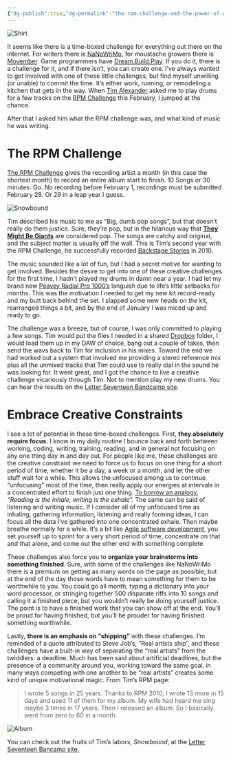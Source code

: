 ```yaml
---
{"dg-publish":true,"dg-permalink":"the-rpm-challenge-and-the-power-of-constrained-creativity","permalink":"/the-rpm-challenge-and-the-power-of-constrained-creativity/","title":"The RPM Challenge and The Power of Constrained Creativity","created":"2022-09-24T09:27:56.000-04:00","updated":"2022-09-24T09:27:56.000-04:00"}
---
```



![Shirt][13]

It seems like there is a time-boxed challenge for everything out there on the internet. For writers there is [NaNoWriMo][2], for moustache growers there is [Movember][3]. Game programmers have [Dream.Build.Play][4]. If you do it, there is a challenge for it, and if there isn’t, you can create one. I’ve always wanted to get involved with one of these little challenges, but find myself unwilling (or unable) to commit the time. It’s either work, running, or remodeling a kitchen that gets in the way. When [Tim Alexander][5] asked me to play drums for a few tracks on the [RPM Challenge][1] this February, I jumped at the chance.

After that I asked him what the RPM challenge was, and what kind of music he was writing.

# The RPM Challenge

[The RPM Challenge][1] gives the recording artist a month (in this case the shortest month) to record an entire album start to finish. 10 Songs or 30 minutes. Go. No recording before February 1, recordings must be submitted February 28. Or 29 in a leap year I guess.

![Snowbound][14]

Tim described his music to me as “Big, dumb pop songs”, but that doesn’t really do them justice. Sure, they’re pop, but in the hilarious way that __[They Might Be Giants][7]__ are considered pop. The songs are catchy and original, and the subject matter is usually off the wall. This is Tim’s second year with the RPM Challenge, he successfully recorded [Backstage Stories][6] in 2010.

The music sounded like a lot of fun, but I had a secret motive for wanting to get involved. Besides the desire to get into one of these creative challenges for the first time, I hadn’t played my drums in damn near a year. I had let my brand new [Peavey Radial Pro 1000’s][8] languish due to life’s little setbacks for months. This was the motivation I needed to get my new kit record-ready and my butt back behind the set. I slapped some new heads on the kit, rearranged things a bit, and by the end of January I was miced up and ready to go.

The challenge was a breeze, but of course, I was only committed to playing a few songs. Tim would put the files I needed in a shared [Dropbox][9] folder, I would load them up in my DAW of choice, bang out a couple of takes, then send the wavs back to Tim for inclusion in his mixes. Toward the end we had worked out a system that involved me providing a stereo reference mix plus all the unmixed tracks that Tim could use to really dial in the sound he was looking for. It went great, and I got the chance to live a creative challenge vicariously through Tim. Not to mention play my new drums. You can hear the results on the [Letter Seventeen Bandcamp site][10].

# Embrace Creative Constraints

I see a lot of potential in these time-boxed challenges. First, **they absolutely require focus.** I know in my daily routine I bounce back and forth between working, coding, writing, training, reading, and in general not focusing on any one thing day in and day out. For people like me, these challenges are the creative constraint we need to force us to focus on one thing for a short period of time, whether it be a day, a week or a month, and let the other stuff wait for a while. This allows the unfocused among us to continue “unfocusing” most of the time, then really apply our energies at intervals in a concentrated effort to finish just one thing. [To borrow an analogy][11], _“Reading is the inhale, writing is the exhale”._ The same can be said of listening and writing music. If I consider all of my unfocused time as inhaling, gathering information, listening and really forming ideas, I can focus all the data I’ve gathered into one concentrated exhale. Then maybe breathe normally for a while. It’s a bit like [Agile software development][12], you set yourself up to sprint for a very short period of time, concentrate on that and that alone, and come out the other end with something complete.

These challenges also force you to **organize your brainstorms into something finished**. Sure, with some of the challenges like NaNoWriMo there is a premium on getting as many words on the page as possible, but at the end of the day those words have to mean something for them to be worthwhile to you. You could go all month, typing a dictionary into your word processor, or stringing together 500 disparate riffs into 10 songs and calling it a finished piece, but you wouldn’t really be doing yourself justice. The point is to have a finished work that you can show off at the end. You’ll be proud for having finished, but you’ll be prouder for having finished something worthwhile.

Lastly, **there is an emphasis on “shipping”** with these challenges. I’m reminded of a quote attributed to Steve Job’s, “Real artists ship”, and these challenges have a built-in way of separating the “real artists” from the twiddlers: a deadline. Much has been said about artificial deadlines, but the presence of a community around you, working toward the same goal, in many ways competing with one another to be “real artists” creates some kind of unique motivational magic. From Tim’s RPM page:

> I wrote 5 songs in 25 years. Thanks to RPM 2010, I wrote 13 more in 15 days and used 11 of them for my album. My wife had heard me sing maybe 3 times in 17 years. Then I released an album. So I basically went from zero to 60 in a month.

![Album][15]

You can check out the fruits of Tim’s labors, _Snowbound_, at the [Letter Seventeen Bancamp site.][10]

 [1]: http://rpmchallenge.com/
 [2]: http://www.nanowrimo.org/
 [3]: http://www.movember.com/
 [4]: http://www.dreambuildplay.com/Main/Default.aspx
 [5]: http://www.letterseventeen.com/
 [6]: http://letterseventeen.bandcamp.com/album/backstage-stories
 [7]: http://www.theymightbegiants.com/
 [8]: http://peaveydrums.moonfruit.com/#/history/4519786597
 [9]: http://www.dropbox.com/
 [10]: http://letterseventeen.bandcamp.com/
 [11]: http://www.tribalwriter.com/2009/10/20/to-develop-your-writers-intuition-you-must-first-read-like-a-maniac/
 [12]: http://en.wikipedia.org/wiki/Agile_software_development
 [13]: /images/rpm_11_tshirt_web1.jpg
 [14]: /images/77509505-1.jpg
 [15]: /images/2578047960-1.jpg
